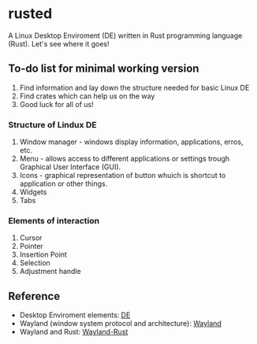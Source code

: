 # rusted
A Linux Desktop Enviroment (DE) written in Rust programming language (Rust). Let's see where it goes!

## To-do list for minimal working version
1. Find information and lay down the structure needed for basic Linux DE
2. Find crates which can help us on the way
3. Good luck for all of us!

### Structure of Lindux DE
1. Window manager - windows display information, applications, erros, etc.
2. Menu - allows access to different applications or settings trough Graphical User Interface (GUI).
3. Icons - graphical representation of button whuich is shortcut to application or other things.
4. Widgets
5. Tabs

### Elements of interaction
1. Cursor
2. Pointer
3. Insertion Point
4. Selection
5. Adjustment handle

## Reference
* Desktop Enviroment elements: [DE](https://en.wikipedia.org/wiki/List_of_graphical_user_interface_elements)
* Wayland (window system protocol and architecture): [Wayland](https://wayland.freedesktop.org)
* Wayland and Rust: [Wayland-Rust](https://way-cooler.org/book/wayland_introduction.html)
